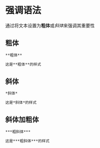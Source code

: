 # 强调语法

通过将文本设置为**粗体**或*斜体*来强调其重要性

## 粗体

```Markdown
**粗体**

这是**粗体**的样式
```

## 斜体

```Markdown
*斜体*

这是*斜体*的样式
```

## 斜体加粗体

```Markdown
***粗斜体***

这是***粗斜体***的样式
```
